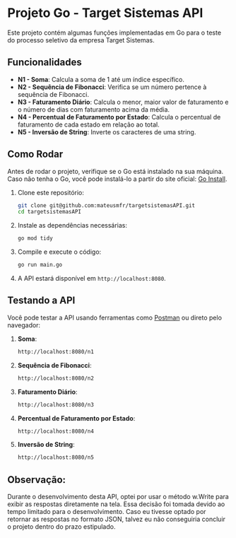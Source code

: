 # Projeto Go - Target Sistemas API

Este projeto contém algumas funções implementadas em Go para o teste do processo seletivo da empresa Target Sistemas.

## Funcionalidades

- **N1 - Soma**: Calcula a soma de 1 até um índice específico.
- **N2 - Sequência de Fibonacci**: Verifica se um número pertence à sequência de Fibonacci.
- **N3 - Faturamento Diário**: Calcula o menor, maior valor de faturamento e o número de dias com faturamento acima da média.
- **N4 - Percentual de Faturamento por Estado**: Calcula o percentual de faturamento de cada estado em relação ao total.
- **N5 - Inversão de String**: Inverte os caracteres de uma string.
  
## Como Rodar

Antes de rodar o projeto, verifique se o Go está instalado na sua máquina. Caso não tenha o Go, você pode instalá-lo a partir do site oficial: [Go Install](https://golang.org/dl/).

1. Clone este repositório:
    ```bash
    git clone git@github.com:mateusmfr/targetsistemasAPI.git
    cd targetsistemasAPI
    ```

2. Instale as dependências necessárias:
    ```bash
    go mod tidy
    ```

3. Compile e execute o código:
    ```bash
    go run main.go
    ```

4. A API estará disponível em `http://localhost:8080`.

## Testando a API

Você pode testar a API usando ferramentas como [Postman](https://www.postman.com/) ou direto pelo navegador:

1. **Soma**:
    ```bash
    http://localhost:8080/n1
    ```

2. **Sequência de Fibonacci**:
    ```bash
    http://localhost:8080/n2
    ```

3. **Faturamento Diário**:
    ```bash
    http://localhost:8080/n3
    ```

4. **Percentual de Faturamento por Estado**:
    ```bash
    http://localhost:8080/n4
    ```

5. **Inversão de String**:
    ```bash
    http://localhost:8080/n5
    ```

## Observação:

Durante o desenvolvimento desta API, optei por usar o método w.Write para exibir as respostas diretamente na tela. Essa decisão foi tomada devido ao tempo limitado para o desenvolvimento. Caso eu tivesse optado por retornar as respostas no formato JSON, talvez eu não conseguiria concluir o projeto dentro do prazo estipulado.
